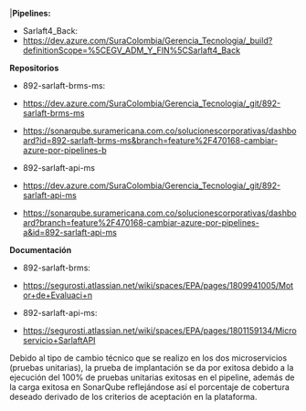 |**Pipelines:**

- Sarlaft4_Back:
- https://dev.azure.com/SuraColombia/Gerencia_Tecnologia/_build?definitionScope=%5CEGV_ADM_Y_FIN%5CSarlaft4_Back

**Repositorios**

- 892-sarlaft-brms-ms:
- https://dev.azure.com/SuraColombia/Gerencia_Tecnologia/_git/892-sarlaft-brms-ms
- https://sonarqube.suramericana.com.co/solucionescorporativas/dashboard?id=892-sarlaft-brms-ms&branch=feature%2F470168-cambiar-azure-por-pipelines-b

- 892-sarlaft-api-ms
- https://dev.azure.com/SuraColombia/Gerencia_Tecnologia/_git/892-sarlaft-api-ms
- https://sonarqube.suramericana.com.co/solucionescorporativas/dashboard?branch=feature%2F470168-cambiar-azure-por-pipelines-a&id=892-sarlaft-api-ms

**Documentación**

- 892-sarlaft-brms:
- https://segurosti.atlassian.net/wiki/spaces/EPA/pages/1809941005/Motor+de+Evaluaci+n

- 892-sarlaft-api-ms:
- https://segurosti.atlassian.net/wiki/spaces/EPA/pages/1801159134/Microservicio+SarlaftAPI

Debido al tipo de cambio técnico que se realizo en los dos microservicios (pruebas unitarias), la prueba de implantación se da por exitosa debido a la ejecución del 100% de pruebas unitarias exitosas en el pipeline, además de la carga exitosa en SonarQube reflejándose así el porcentaje de cobertura deseado derivado de los criterios de aceptación en la plataforma.